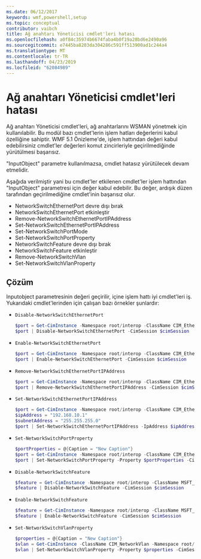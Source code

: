 ```yaml
---
ms.date: 06/12/2017
keywords: wmf,powershell,setup
ms.topic: conceptual
contributor: vaibch
title: Ağ anahtarı Yöneticisi cmdlet'leri hatası
ms.openlocfilehash: a0f84c35974b6674faba4b0f19a28bd6e2490a96
ms.sourcegitcommit: e7445ba8203da304286c591ff513900ad1c244a4
ms.translationtype: MT
ms.contentlocale: tr-TR
ms.lasthandoff: 04/23/2019
ms.locfileid: "62084989"
---
```

# <a name="network-switch-manager-cmdlets-failure"></a>Ağ anahtarı Yöneticisi cmdlet'leri hatası

Ağ anahtarı Yöneticisi cmdlet'leri, ağ anahtarlarını WSMAN yönetmek için kullanılabilir.
Bu modül bazı cmdlet'lerin işlem hatları değerlerini kabul özelliğine sahiptir.
WMF 5.1 Önizleme'de, işlem hattından değeri kabul edebilirsiniz cmdlet'ler değerleri komut zincirleriyle geçirilmediğinde yürütülmesi başarısız.

"InputObject" parametre kullanılmazsa, cmdlet hatasız yürütülecek devam etmelidir.

Aşağıda verilmiştir yani bu cmdlet'ler etkilenen cmdlet'ler işlem hattından "InputObject" parametresi için değer kabul edebilir.
Bu değer, ardışık düzen tarafından geçirilmediğine cmdlet'inin başarısız olur.

- NetworkSwitchEthernetPort devre dışı bırak
- NetworkSwitchEthernetPort etkinleştir
- Remove-NetworkSwitchEthernetPortIPAddress
- Set-NetworkSwitchEthernetPortIPAddress
- Set-NetworkSwitchPortMode
- Set-NetworkSwitchPortProperty
- NetworkSwitchFeature devre dışı bırak
- NetworkSwitchFeature etkinleştir
- Remove-NetworkSwitchVlan
- Set-NetworkSwitchVlanProperty

## <a name="resolution"></a>Çözüm

Inputobject parametresinin değeri geçirilir, içine işlem hattı iyi cmdlet'leri iş. Yukarıdaki cmdlet'lerinden için çalışan bazı örnekler şunlardır:

- `Disable-NetworkSwitchEthernetPort`

  ```powershell
  $port = Get-CimInstance -Namespace root/interop -ClassName CIM_EthernetPort -CimSession $cimSession | Select-Object -First 1
  $port | Disable-NetworkSwitchEthernetPort -CimSession $cimSession
  ```

- `Enable-NetworkSwitchEthernetPort`

  ```powershell
  $port = Get-CimInstance -Namespace root/interop -ClassName CIM_EthernetPort -CimSession $cimSession | Select-Object -First 1
  $port | Enable-NetworkSwitchEthernetPort -CimSession $cimSession
  ```

- `Remove-NetworkSwitchEthernetPortIPAddress`

  ```powershell
  $port = Get-CimInstance -Namespace root/interop -ClassName CIM_EthernetPort -CimSession $cimSession | Select-Object -First 1
  $port | Remove-NetworkSwitchEthernetPortIPAddress -CimSession $cimSession
  ```

- `Set-NetworkSwitchEthernetPortIPAddress`

  ```powershell
  $port = Get-CimInstance -Namespace root/interop -ClassName CIM_EthernetPort -CimSession $cimSession | Select-Object -First 1
  $ipAddress = "192.168.10.1"
  $subnetAddress = "255.255.255.0"
  $port | Set-NetworkSwitchEthernetPortIPAddress -IpAddress $ipAddress -SubnetAddress $subnetAddress -CimSession $cimSession
  ```

- `Set-NetworkSwitchPortProperty`

  ```powershell
  $portProperties = @{Caption = "New Caption"}
  $port = Get-CimInstance -Namespace root/interop -ClassName CIM_EthernetPort -CimSession $cimSession | Select-Object -First 1
  $port | Set-NetworkSwitchPortProperty -Property $portProperties -CimSession $cimSession
  ```

- `Disable-NetworkSwitchFeature`

  ```powershell
  $feature = Get-CimInstance -Namespace root/interop -ClassName MSFT_Feature -CimSession $cimSession | Select-Object -First 1
  $feature | Disable-NetworkSwitchFeature -CimSession $cimSession
  ```

- `Enable-NetworkSwitchFeature`

  ```powershell
  $feature = Get-CimInstance -Namespace root/interop -ClassName MSFT_Feature -CimSession $cimSession | Select-Object -First 1
  $feature | Enable-NetworkSwitchFeature -CimSession $cimSession
  ```

- `Set-NetworkSwitchVlanProperty`

  ```powershell
  $properties = @{Caption = "New Caption"}
  $vlan = Get-CimInstance -ClassName CIM_NetworkVlan -Namespace root/interop -CimSession $cimSession | Select-Object -First 1
  $vlan | Set-NetworkSwitchVlanProperty -Property $properties -CimSession $cimSession
  ```